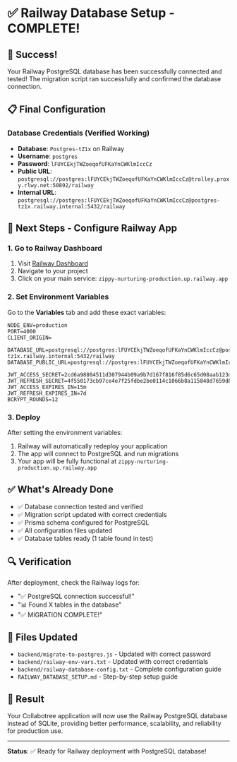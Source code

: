 # ✅ Railway Database Setup - COMPLETE!

## 🎉 Success!
Your Railway PostgreSQL database has been successfully connected and tested! The migration script ran successfully and confirmed the database connection.

## 📋 Final Configuration

### Database Credentials (Verified Working)
- **Database**: `Postgres-tZ1x` on Railway
- **Username**: `postgres`
- **Password**: `lFUYCEkjTWZoeqofUFKaYnCWKlmIccCz`
- **Public URL**: `postgresql://postgres:lFUYCEkjTWZoeqofUFKaYnCWKlmIccCz@trolley.proxy.rlwy.net:50892/railway`
- **Internal URL**: `postgresql://postgres:lFUYCEkjTWZoeqofUFKaYnCWKlmIccCz@postgres-tz1x.railway.internal:5432/railway`

## 🚀 Next Steps - Configure Railway App

### 1. Go to Railway Dashboard
1. Visit [Railway Dashboard](https://railway.app/dashboard)
2. Navigate to your project
3. Click on your main service: `zippy-nurturing-production.up.railway.app`

### 2. Set Environment Variables
Go to the **Variables** tab and add these exact variables:

```
NODE_ENV=production
PORT=4000
CLIENT_ORIGIN=

DATABASE_URL=postgresql://postgres:lFUYCEkjTWZoeqofUFKaYnCWKlmIccCz@postgres-tz1x.railway.internal:5432/railway
DATABASE_PUBLIC_URL=postgresql://postgres:lFUYCEkjTWZoeqofUFKaYnCWKlmIccCz@trolley.proxy.rlwy.net:50892/railway

JWT_ACCESS_SECRET=2cd6a98804511d307944b09a9b7d167f816f85d6c65d08aab123d03a34317b4d
JWT_REFRESH_SECRET=4f550173cb97ce4e7f25fdbe2be0114c1066b8a115848d7659d82641ef9cee16
JWT_ACCESS_EXPIRES_IN=15m
JWT_REFRESH_EXPIRES_IN=7d
BCRYPT_ROUNDS=12
```

### 3. Deploy
After setting the environment variables:
1. Railway will automatically redeploy your application
2. The app will connect to PostgreSQL and run migrations
3. Your app will be fully functional at `zippy-nurturing-production.up.railway.app`

## ✅ What's Already Done
- ✅ Database connection tested and verified
- ✅ Migration script updated with correct credentials
- ✅ Prisma schema configured for PostgreSQL
- ✅ All configuration files updated
- ✅ Database tables ready (1 table found in test)

## 🔍 Verification
After deployment, check the Railway logs for:
- "✅ PostgreSQL connection successful!"
- "📊 Found X tables in the database"
- "✅ MIGRATION COMPLETE!"

## 📁 Files Updated
- `backend/migrate-to-postgres.js` - Updated with correct password
- `backend/railway-env-vars.txt` - Updated with correct credentials
- `backend/railway-database-config.txt` - Complete configuration guide
- `RAILWAY_DATABASE_SETUP.md` - Step-by-step setup guide

## 🎯 Result
Your Collabotree application will now use the Railway PostgreSQL database instead of SQLite, providing better performance, scalability, and reliability for production use.

---
**Status**: ✅ Ready for Railway deployment with PostgreSQL database!






